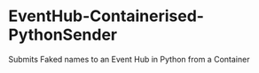 # EventHub-Containerised-PythonSender
Submits Faked names to an Event Hub in Python from a Container
